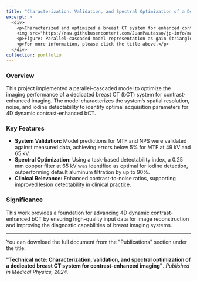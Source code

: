```yaml
---
title: "Characterization, Validation, and Spectral Optimization of a Dedicated Breast CT System"
excerpt: >
  <div>
    <p>Characterized and optimized a breast CT system for enhanced contrast imaging, achieving improved detectability and validated performance for clinical applications. Using a task-based detectability index, a 0.25 mm copper filter at 65 kV was identified as optimal for iodine detection, outperforming default aluminum filtration by up to 90%.</p>
    <img src="https://raw.githubusercontent.com/JuanPautasso/jp-info/master/images/image_pcm.png" alt="PCM image" style="max-width: 100%; height: auto;" />
    <p>Figure: Parallel-cascaded model representation as gain (triangles in green) and spreading (squares in red) stages.</p>
    <p>For more information, please click the title above.</p>
  </div>
collection: portfolio
---
```


### Overview
This project implemented a parallel-cascaded model to optimize the imaging performance of a dedicated breast CT (bCT) system for contrast-enhanced imaging. The model characterizes the system’s spatial resolution, noise, and iodine detectability to identify optimal acquisition parameters for 4D dynamic contrast-enhanced bCT.

### Key Features
- **System Validation:** Model predictions for MTF and NPS were validated against measured data, achieving errors below 5% for MTF at 49 kV and 65 kV.
- **Spectral Optimization:** Using a task-based detectability index, a 0.25 mm copper filter at 65 kV was identified as optimal for iodine detection, outperforming default aluminum filtration by up to 90%.
- **Clinical Relevance:** Enhanced contrast-to-noise ratios, supporting improved lesion detectability in clinical practice.

### Significance
This work provides a foundation for advancing 4D dynamic contrast-enhanced bCT by ensuring high-quality input data for image reconstruction and improving the diagnostic capabilities of breast imaging systems.

---

<p>You can download the full document from the "Publications" section under the title:</p>
<p><strong>"Technical note: Characterization, validation, and spectral optimization of a dedicated breast CT system for contrast-enhanced imaging"</strong>. <em>Published in Medical Physics, 2024.</em></p>
